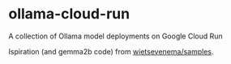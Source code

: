 # ollama-cloud-run
A collection of Ollama model deployments on Google Cloud Run


Ispiration (and gemma2b code) from [wietsevenema/samples](https://github.com/wietsevenema/samples/tree/main/run/ollama-gemma).

